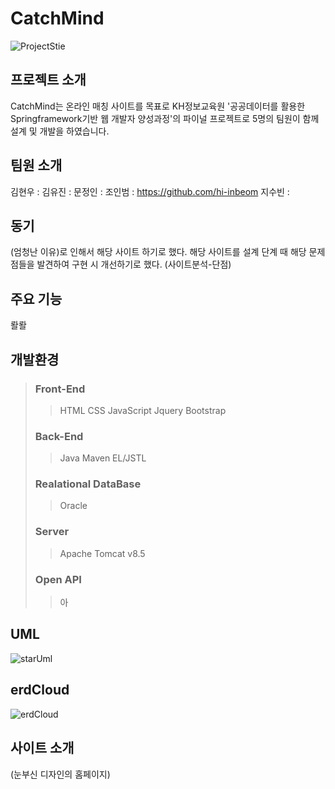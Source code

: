 # CatchMind
![ProjectStie](이미지링크)

## 프로젝트 소개
CatchMind는 온라인 매칭 사이트를 목표로 KH정보교육원 '공공데이터를 활용한 Springframework기반 웹 개발자 양성과정'의
파이널 프로젝트로 5명의 팀원이 함께 설계 및 개발을 하였습니다.  

## 팀원 소개
김현우 : 
김유진 :
문정인 :
조인범 : https://github.com/hi-inbeom
지수빈 : 

## 동기
(엄청난 이유)로 인해서 해당 사이트 하기로 했다.
해당 사이트를 설계 단계 때 해당 문제점들을 발견하여 구현 시 개선하기로 했다.
(사이트분석-단점)

## 주요 기능
뢀뢀

## 개발환경
> ### Front-End
>> HTML
>> CSS
>> JavaScript
>> Jquery
>> Bootstrap
>> 
> ### Back-End
>> Java
>> Maven
>> EL/JSTL
> ### Realational DataBase
>> Oracle
> ### Server
>> Apache Tomcat v8.5
> ### Open API
>> 아

## UML
![starUml](이미지링크)

## erdCloud
![erdCloud](이미지링크)

## 사이트 소개
(눈부신 디자인의 홈페이지)
